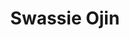 ---
tags: mods
title: "Swassie Ojin"
caption: "HoF"
image: 'assets/images/swassie.png'
role: 'crown'
---
